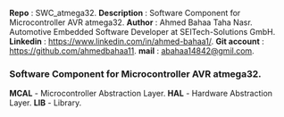 **Repo**        : SWC_atmega32.
**Description** : Software Component for Microcontroller AVR atmega32.
**Author**      : Ahmed Bahaa Taha Nasr. Automotive Embedded Software Developer at SEITech-Solutions GmbH.
**Linkedin**    : https://www.linkedin.com/in/ahmed-bahaa1/.
**Git account** : https://github.com/ahmedbahaa11.
**mail**        : abahaa14842@gmil.com.


### Software Component for Microcontroller AVR atmega32.
**MCAL** - Microcontroller Abstraction Layer.
**HAL**  - Hardware Abstraction Layer.
**LIB**  - Library.
